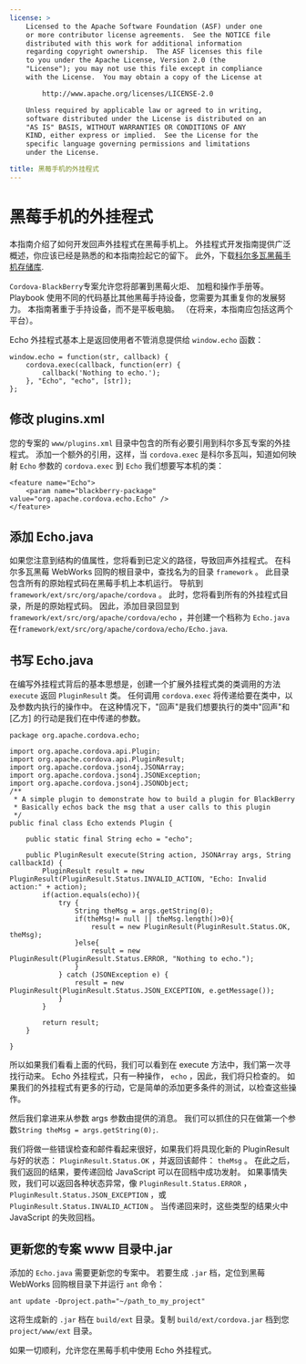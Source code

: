 ```yaml
---
license: >
    Licensed to the Apache Software Foundation (ASF) under one
    or more contributor license agreements.  See the NOTICE file
    distributed with this work for additional information
    regarding copyright ownership.  The ASF licenses this file
    to you under the Apache License, Version 2.0 (the
    "License"); you may not use this file except in compliance
    with the License.  You may obtain a copy of the License at

        http://www.apache.org/licenses/LICENSE-2.0

    Unless required by applicable law or agreed to in writing,
    software distributed under the License is distributed on an
    "AS IS" BASIS, WITHOUT WARRANTIES OR CONDITIONS OF ANY
    KIND, either express or implied.  See the License for the
    specific language governing permissions and limitations
    under the License.

title: 黑莓手机的外挂程式
---
```


# 黑莓手机的外挂程式

本指南介绍了如何开发回声外挂程式在黑莓手机上。 外挂程式开发指南提供广泛概述，你应该已经是熟悉的和本指南捡起它的留下。 此外，下载[科尔多瓦黑莓手机存储库][1].

 [1]: https://git-wip-us.apache.org/repos/asf?p=cordova-blackberry-webworks.git;a=summary

`Cordova-BlackBerry`专案允许您将部署到黑莓火炬、 加粗和操作手册等。 Playbook 使用不同的代码基比其他黑莓手持设备，您需要为其重复你的发展努力。 本指南著重于手持设备，而不是平板电脑。 （在将来，本指南应包括这两个平台）。

Echo 外挂程式基本上是返回使用者不管消息提供给 `window.echo` 函数：

    window.echo = function(str, callback) {
        cordova.exec(callback, function(err) {
            callback('Nothing to echo.');
        }, "Echo", "echo", [str]);
    };
    

## 修改 plugins.xml

您的专案的 `www/plugins.xml` 目录中包含的所有必要引用到科尔多瓦专案的外挂程式。 添加一个额外的引用，这样，当 `cordova.exec` 是科尔多瓦叫，知道如何映射 `Echo` 参数的 `cordova.exec` 到 `Echo` 我们想要写本机的类：

    <feature name="Echo">
        <param name="blackberry-package" value="org.apache.cordova.echo.Echo" />
    </feature>
    

## 添加 Echo.java

如果您注意到结构的值属性，您将看到已定义的路径，导致回声外挂程式。 在科尔多瓦黑莓 WebWorks 回购的根目录中，查找名为的目录 `framework` 。 此目录包含所有的原始程式码在黑莓手机上本机运行。 导航到 `framework/ext/src/org/apache/cordova` 。 此时，您将看到所有的外挂程式目录，所是的原始程式码。 因此，添加目录回显到 `framework/ext/src/org/apache/cordova/echo` ，并创建一个档称为 `Echo.java` 在`framework/ext/src/org/apache/cordova/echo/Echo.java`.

## 书写 Echo.java

在编写外挂程式背后的基本思想是，创建一个扩展外挂程式类的类调用的方法 `execute` 返回 `PluginResult` 类。 任何调用 `cordova.exec` 将传递给要在类中，以及参数内执行的操作中。 在这种情况下，"回声"是我们想要执行的类中"回声"和 [乙方] 的行动是我们在中传递的参数。

    package org.apache.cordova.echo;
    
    import org.apache.cordova.api.Plugin;
    import org.apache.cordova.api.PluginResult;
    import org.apache.cordova.json4j.JSONArray;
    import org.apache.cordova.json4j.JSONException;
    import org.apache.cordova.json4j.JSONObject;
    /**
     * A simple plugin to demonstrate how to build a plugin for BlackBerry
     * Basically echos back the msg that a user calls to this plugin
     */
    public final class Echo extends Plugin {
    
        public static final String echo = "echo";
    
        public PluginResult execute(String action, JSONArray args, String callbackId) {
            PluginResult result = new PluginResult(PluginResult.Status.INVALID_ACTION, "Echo: Invalid action:" + action);
            if(action.equals(echo)){
                try {
                    String theMsg = args.getString(0);
                    if(theMsg!= null || theMsg.length()>0){
                        result = new PluginResult(PluginResult.Status.OK, theMsg);
                    }else{
                        result = new PluginResult(PluginResult.Status.ERROR, "Nothing to echo.");
                    }
                } catch (JSONException e) {
                    result = new PluginResult(PluginResult.Status.JSON_EXCEPTION, e.getMessage());
                }
            }
    
            return result;
        }
    
    }
    

所以如果我们看看上面的代码，我们可以看到在 execute 方法中，我们第一次寻找行动来。 Echo 外挂程式，只有一种操作， `echo` ，因此，我们将只检查的。 如果我们的外挂程式有更多的行动，它是简单的添加更多条件的测试，以检查这些操作。

然后我们拿进来从参数 args 参数由提供的消息。 我们可以抓住的只在做第一个参数`String theMsg = args.getString(0);`.

我们将做一些错误检查和邮件看起来很好，如果我们将具现化新的 PluginResult 与好的状态： `PluginResult.Status.OK` ，并返回该邮件： `theMsg` 。 在此之后，我们返回的结果，要传递回给 JavaScript 可以在回档中成功发射。 如果事情失败，我们可以返回各种状态异常，像 `PluginResult.Status.ERROR` ， `PluginResult.Status.JSON_EXCEPTION` ，或 `PluginResult.Status.INVALID_ACTION` 。 当传递回来时，这些类型的结果火中 JavaScript 的失败回档。

## 更新您的专案 www 目录中.jar

添加的 `Echo.java` 需要更新您的专案中。 若要生成 `.jar` 档，定位到黑莓 WebWorks 回购根目录下并运行 `ant` 命令：

    ant update -Dproject.path="~/path_to_my_project"
    

这将生成新的 `.jar` 档在 `build/ext` 目录。复制 `build/ext/cordova.jar` 档到您 `project/www/ext` 目录。

如果一切顺利，允许您在黑莓手机中使用 Echo 外挂程式。